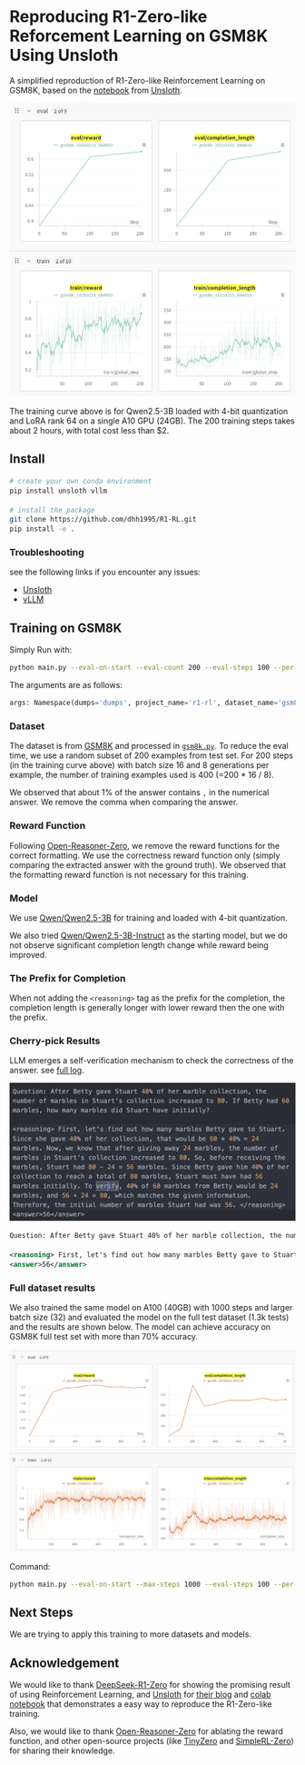 # Reproducing R1-Zero-like Reforcement Learning on GSM8K Using Unsloth

A simplified reproduction of R1-Zero-like Reinforcement Learning on GSM8K, based on the [notebook](https://colab.research.google.com/github/unslothai/notebooks/blob/main/nb/Qwen2.5_(3B)-GRPO.ipynb#scrollTo=vzOuSVCL_GA9) from [Unsloth](https://github.com/unsloth-ai/unsloth).

![training curve](_assets/gsm8k_train1.png)

The training curve above is for Qwen2.5-3B loaded with 4-bit quantization and LoRA rank 64 on a single A10 GPU (24GB).
The 200 training steps takes about 2 hours, with total cost less than $2.

## Install

```bash
# create your own conda environment
pip install unsloth vllm

# install the package
git clone https://github.com/dhh1995/R1-RL.git
pip install -e .
```

### Troubleshooting

see the following links if you encounter any issues:

- [Unsloth](https://docs.unsloth.ai/get-started/installing-+-updating)
- [vLLM](https://docs.vllm.ai/en/latest/getting_started/installation/gpu/index.html)

## Training on GSM8K
Simply Run with:

```bash
python main.py --eval-on-start --eval-count 200 --eval-steps 100 --per-device-train-batch-size 16 --add-reasoning-prefix
```

The arguments are as follows:
```python
args: Namespace(dumps='dumps', project_name='r1-rl', dataset_name='gsm8k', exp_name='gsm8k', model_name='Qwen/Qwen2.5-3B', gpu_memory_utilization=0.5, lora_rank=64, max_seq_length=1024, env_reward_scale=1.0, learning_rate=1e-05, weight_decay=0.1, warmup_ratio=0.1, per_device_train_batch_size=16, per_device_eval_batch_size=32, gradient_accumulation_steps=1, num_generations=8, max_prompt_length=256, max_completion_length=750, max_steps=500, eval_on_start=True, eval_count=200, eval_steps=100, save_steps=250, max_grad_norm=0.1, not_remove_comma=False, is_chat=False, add_reasoning_prefix=True)
```

### Dataset

The dataset is from [GSM8K](https://huggingface.co/datasets/gsm8k) and processed in [`gsm8k.py`](./src/r1rl/datasets/gsm8k.py).
To reduce the eval time, we use a random subset of 200 examples from test set.
For 200 steps (in the training curve above) with batch size 16 and 8 generations per example, the number of training examples used is 400 (=200 * 16 / 8).

We observed that about 1% of the answer contains `,` in the numerical answer. We remove the comma when comparing the answer.

### Reward Function
Following [Open-Reasoner-Zero](https://github.com/Open-Reasoner-Zero/Open-Reasoner-Zero/), we remove the reward functions for the correct formatting. We use the correctness reward function only (simply comparing the extracted answer with the ground truth). We observed that the formatting reward function is not necessary for this training.

### Model

We use [Qwen/Qwen2.5-3B](https://huggingface.co/Qwen/Qwen2.5-3B) for training and loaded with 4-bit quantization.

We also tried [Qwen/Qwen2.5-3B-Instruct](https://huggingface.co/Qwen/Qwen2.5-3B-Instruct) as the starting model, but we do not observe significant completion length change while reward being improved.

### The Prefix for Completion

When not adding the `<reasoning>` tag as the prefix for the completion, the completion length is generally longer with lower reward then the one with the prefix.

### Cherry-pick Results

LLM emerges a self-verification mechanism to check the correctness of the answer. see [full log](_assets/logs_gsm8k.log#28861).

![cherry-pick example](_assets/gsm8k_cherry_pick.png)

```xml
Question: After Betty gave Stuart 40% of her marble collection, the number of marbles in Stuart's collection increased to 80. If Betty had 60 marbles, how many marbles did Stuart have initially?

<reasoning> First, let's find out how many marbles Betty gave to Stuart. Since she gave 40% of her collection, that would be 60 * 40% = 24 marbles. Now, we know that after giving away 24 marbles, the number of marbles in Stuart's collection increased to 80. So, before receiving the marbles, Stuart had 80 - 24 = 56 marbles. Since Betty gave him 40% of her collection to reach a total of 80 marbles, Stuart must have had 56 marbles initially. To verify, 40% of 60 marbles from Betty would be 24 marbles, and 56 + 24 = 80, which matches the given information. Therefore, the initial number of marbles Stuart had was 56. </reasoning>
<answer>56</answer>
```

### Full dataset results

We also trained the same model on A100 (40GB) with 1000 steps and larger batch size (32) and evaluated the model on the full test dataset (1.3k tests) and the results are shown below. The model can achieve accuracy on GSM8K full test set with more than 70% accuracy.

![training curve](_assets/gsm8k_train2.png)

Command:
```bash
python main.py --eval-on-start --max-steps 1000 --eval-steps 100 --per-device-train-batch-size 32 --per-device-eval-batch-size 64 --add-reasoning-prefix
```

## Next Steps
We are trying to apply this training to more datasets and models.

## Acknowledgement
We would like to thank [DeepSeek-R1-Zero](https://arxiv.org/abs/2501.12948) for showing the promising result of using Reinforcement Learning, and [Unsloth](https://github.com/unsloth-ai/unsloth) for [their blog](https://unsloth.ai/blog/r1-reasoning) and [colab notebook](https://colab.research.google.com/github/unslothai/notebooks/blob/main/nb/Qwen2.5_(3B)-GRPO.ipynb#scrollTo=vzOuSVCL_GA9) that demonstrates a easy way to reproduce the R1-Zero-like training.

Also, we would like to thank [Open-Reasoner-Zero](https://github.com/Open-Reasoner-Zero/Open-Reasoner-Zero/) for ablating the reward function, and other open-source projects (like [TinyZero](https://github.com/Jiayi-Pan/TinyZero) and [SimpleRL-Zero](https://github.com/hkust-nlp/simpleRL-reason)) for sharing their knowledge.
